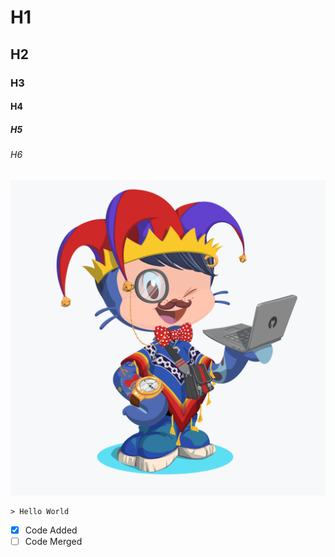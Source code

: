 # H1
## H2
### H3
#### H4
##### H5
###### H6

![Image of Octocat](https://raw.githubusercontent.com/G1Joshi/Assets/refs/heads/main/octocat.png)

```
> Hello World
```

- [x] Code Added
- [ ] Code Merged
